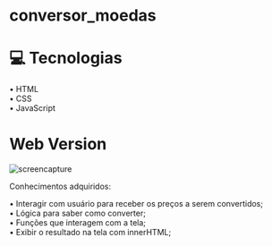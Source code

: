 # conversor_moedas

# 💻 Tecnologias

• HTML<br>
• CSS<br>
• JavaScript<br>

# Web Version

![screencapture](https://user-images.githubusercontent.com/107657763/189506220-0744fde9-3f4f-4680-a00f-ccb1c5158e40.png)

Conhecimentos adquiridos: 

• Interagir com usuário para receber os preços a serem convertidos;<br>
• Lógica para saber como converter;<br>
• Funções que interagem com a tela;<br>
• Exibir o resultado na tela com innerHTML;<br>
